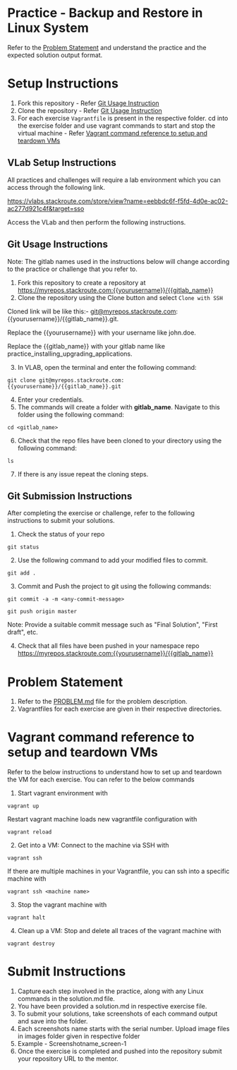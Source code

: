 # Practice - Backup and Restore in Linux System

Refer to the [Problem Statement](./PROBLEM.md) and understand the practice and the expected solution output format.

# Setup Instructions

1. Fork this repository - Refer [Git Usage Instruction](#git-reference)
2. Clone the repository - Refer [Git Usage Instruction](#git-reference)
3. For each exercise `Vagrantfile` is present in the respective folder. cd into the exercise folder and use vagrant commands to start and stop the virtual machine - Refer [Vagrant command reference to setup and teardown VMs](#vagrant-reference)


## VLab Setup Instructions

All practices and challenges will require a lab environment which you can access through the following link. 

https://vlabs.stackroute.com/store/view?name=eebbdc6f-f5fd-4d0e-ac02-ac277d921c4f&target=sso 

Access the VLab and then perform the following instructions.

<section id="git-reference">

# Git Usage Instructions 

Note: The gitlab names used in the instructions below will change according to the practice or challenge that you refer to.

1. Fork this repository to create a repository at https://myrepos.stackroute.com:{{yourusername}}/{{gitlab_name}} 
2. Clone the repository using the Clone button and select `Clone with SSH` 

Cloned link will be like this:- git@myrepos.stackroute.com:{{yourusername}}/{{gitlab_name}}.git.

Replace the {{yourusername}} with your username like john.doe.

Replace the {{gitlab_name}} with your gitlab name like practice_installing_upgrading_applications.

3. In VLAB, open the terminal and enter the following command:
```
git clone git@myrepos.stackroute.com:{{yourusername}}/{{gitlab_name}}.git
```
4. Enter your credentials.
5. The commands will create a folder with **gitlab_name**. Navigate to this folder using the following command:
```
cd <gitlab_name>
```
6. Check that the repo files have been cloned to your directory using the following command: 
```
ls
```
7. If there is any issue repeat the cloning steps.

# Git Submission Instructions

After completing the exercise or challenge, refer to the following instructions to submit your solutions.

1. Check the status of your repo
```
git status
```
2. Use the following command to add your modified files to commit.
```
git add .
```
3. Commit and Push the project to git using the following commands:
```
git commit -a -m <any-commit-message>
```
```
git push origin master
```
Note: Provide a suitable commit message such as "Final Solution", "First draft", etc.

4. Check that all files have been pushed in your namespace repo  https://myrepos.stackroute.com:{{yourusername}}/{{gitlab_name}} 

</section>

# Problem Statement
1. Refer to the [PROBLEM.md](./PROBLEM.md) file for the problem description.
2. Vagrantfiles for each exercise are given in their respective directories.

# Vagrant command reference to setup and teardown VMs

Refer to the below instructions to understand how to set up and teardown the VM for each exercise. You can refer to the below commands 

1. Start vagrant environment with
```
vagrant up
```
Restart vagrant machine loads new vagrantfile configuration with
```
vagrant reload
```
2. Get into a VM: Connect to the machine via SSH with
```
vagrant ssh
``` 
If there are multiple machines in your Vagrantfile, you can ssh into a specific machine with
```
vagrant ssh <machine name>
```
3. Stop the vagrant machine with
```
vagrant halt 
```
4. Clean up a VM: Stop and delete all traces of the vagrant machine with
```
vagrant destroy
```
# Submit Instructions
1. Capture each step involved in the practice, along with any Linux commands in the solution.md file.  ​
2. You have been provided a solution.md in respective exercise file. ​
3. To submit your solutions, take screenshots of each command output and save into the folder. 
4. Each screenshots name starts with the serial number. Upload image files in images folder given in respective folder 
5. Example - Screenshotname_screen-1​​
6. Once the exercise is completed and pushed into the repository submit your repository URL to the mentor.
